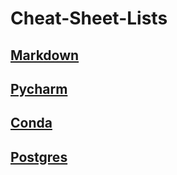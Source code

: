 # Cheat-Sheet-Lists

## [Markdown](https://github.com/adam-p/markdown-here/wiki/Markdown-Cheatsheet#links)
## [Pycharm](https://github.com/tin-chata/Cheat-Sheet-Lists/blob/master/PyCharm_Reference_Card.pdf)
## [Conda](https://github.com/tin-chata/Cheat-Sheet-Lists/blob/master/conda-cheatsheet.pdf)
## [Postgres](https://github.com/tin-chata/Cheat-Sheet-Lists/blob/master/postgresql83_psql_cheatsheet.pdf)

